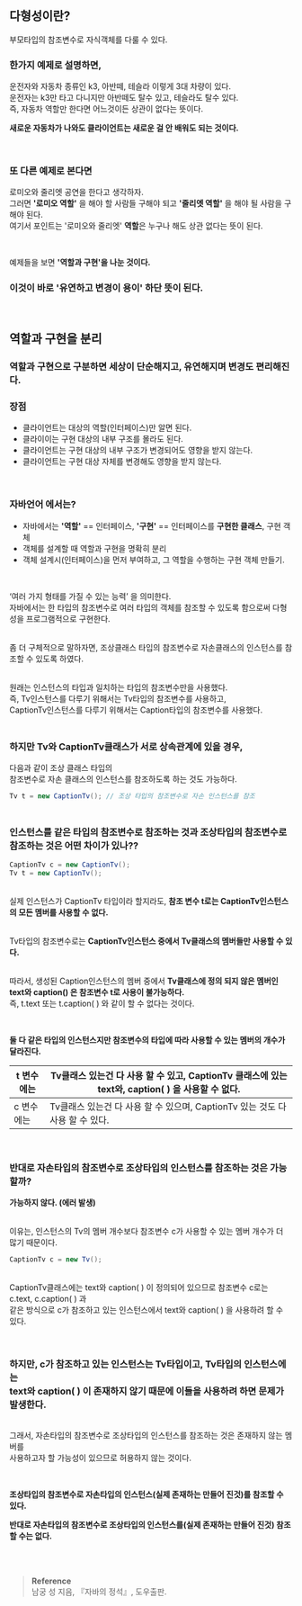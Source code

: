 ## 다형성이란?

부모타입의 참조변수로 자식객체를 다룰 수 있다.

### 한가지 예제로 설명하면,
운전자와 자동차 종류인 k3, 아반떼, 테슬라 이렇게 3대 차량이 있다.<br/> 운전자는 k3만 타고 다니지만 아반떼도 탈수 있고, 테슬라도 탈수 있다. <br/>즉, 자동차 역할만 한다면 어느것이든 상관이 없다는 뜻이다.

**새로운 자동차가 나와도 클라이언트는 새로운 걸 안 배워도 되는 것이다.**

<br/>

### 또 다른 예제로 본다면
로미오와 줄리엣 공연을 한다고 생각하자.<br/> 그러면 **'로미오 역할'** 을 해야 할 사람들 구해야 되고 **'줄리엣 역할'** 을 해야 될 사람을 구해야 된다. <br/>여기서 포인트는 '로미오와 줄리엣' **역할**은 누구나 해도 상관 없다는 뜻이 된다.

<br/>

예제들을 보면 **'역할과 구현'을 나눈 것이다.**
### 이것이 바로 '유연하고 변경이 용이' 하단 뜻이 된다.

<br/> 

## 역할과 구현을 분리

### 역할과 구현으로 구분하면 세상이 단순해지고, 유연해지며 변경도 편리해진다.

### 장점
- 클라이언트는 대상의 역할(인터페이스)만 알면 된다.
- 클라이이는 구현 대상의 내부 구조를 몰라도 된다.
- 클라이언트는 구현 대상의 내부 구조가 변경되어도 영향을 받지 않는다.
- 클라이언트는 구현 대상 자체를 변경해도 영향을 받지 않는다.

<br/>

### 자바언어 에서는?

- 자바에서는 **'역할'** == 인터페이스, **'구현'** == 인터페이스를 **구현한 클래스**, 구현 객체
- 객체를 설계할 때 역할과 구현을 명확히 분리
- 객체 설계시(인터페이스)을 먼저 부여하고, 그 역할을 수행하는 구현 객체 만들기.

<br/>


‘여러 가지 형태를 가질 수 있는 능력’ 을 의미한다. <br/>자바에서는 한 타입의 참조변수로 여러 타입의 객체를 참조할 수 있도록 함으로써 다형성을 프로그램적으로 구현한다.

<br/>좀 더 구체적으로 말하자면, 조상클래스 타입의 참조변수로 자손클래스의 인스턴스를 참조할 수 있도록 하였다.

<br/>원래는 인스턴스의 타입과 일치하는 타입의 참조변수만을 사용했다. <br/>즉,  Tv인스턴스를 다루기 위해서는 Tv타입의 참조변수를 사용하고, <br/>CaptionTv인스턴스를 다루기 위해서는 Caption타입의 참조변수를 사용했다. 

### <br/>하지만 Tv와  CaptionTv클래스가 서로 상속관계에 있을 경우, 
다음과 같이 조상 클래스 타입의 <br/>참조변수로 자손 클래스의 인스턴스를 참조하도록 하는 것도 가능하다.

```java
Tv t = new CaptionTv(); // 조상 타입의 참조변수로 자손 인스턴스를 참조
```

### <br/>인스턴스를 같은 타입의 참조변수로 참조하는 것과 조상타입의 참조변수로 참조하는 것은 어떤 차이가 있나??

```java
CaptionTv c = new CaptionTv();
Tv t = new CaptionTv();
```

<br/>실제 인스턴스가 CaptionTv 타입이라 할지라도, **참조 변수 t로는 CaptionTv인스턴스의 모든 멤버를 사용할 수 없다.**

<br/>Tv타입의 참조변수로는 **CaptionTv인스턴스 중에서 Tv클래스의 멤버들만 사용할 수 있다.**

<br/>따라서, 생성된 Caption인스턴스의 멤버 중에서 **Tv클래스에 정의 되지 않은 멤버인 text와 caption() 은 참조변수 t로 사용이 불가능하다.** <br/>즉, t.text 또는 t.caption( ) 와 같이 할 수 없다는 것이다. 

<br/>

**둘 다 같은 타입의 인스턴스지만 참조변수의 타입에 따라 사용할 수 있는 멤버의 개수가 달라진다.**

| t 변수에는  | Tv클래스 있는건 다 사용 할 수 있고, CaptionTv 클래스에 있는 text와, caption( ) 을 사용할 수 없다. |
| --- | --- |
| c 변수에는  | Tv클래스 있는건 다 사용 할 수 있으며, CaptionTv 있는 것도 다 사용 할 수 있다. |

<br/>

### 반대로 자손타입의 참조변수로 조상타입의 인스턴스를 참조하는 것은 가능할까?

**가능하지 않다. (에러 발생)**

<br/>이유는, 인스턴스의 Tv의 멤버 개수보다 참조변수 c가 사용할 수 있는 멤버 개수가 더 많기 때문이다.

```java
CaptionTv c = new Tv();
```

<br/>CaptionTv클래스에는 text와 caption( ) 이 정의되어 있으므로 참조변수 c로는 c.text, c.caption( ) 과 <br/>같은 방식으로 c가 참조하고 있는 인스턴스에서  text와 caption( ) 을 사용하려 할 수 있다.

<br/>

### 하지만, c가 참조하고 있는 인스턴스는 Tv타입이고, Tv타입의 인스턴스에는 <br/>text와 caption( ) 이 존재하지 않기 때문에 이들을 사용하려 하면 문제가 발생한다.

<br/>그래서, 자손타입의 참조변수로 조상타입의 인스턴스를 참조하는 것은 존재하지 않는 멤버를 <br/>사용하고자 할 가능성이 있으므로 허용하지 않는 것이다. 

<br/>

**조상타입의 참조변수로 자손타입의 인스턴스(실제 존재하는 만들어 진것)를 참조할 수 있다.**

**반대로 자손타입의 참조변수로 조상타입의 인스턴스를(실제 존재하는 만들어 진것) 참조할 수는 없다.**


<br/><br/>

>**Reference**
><br/>남궁 성 지음, 『자바의 정석』, 도우출판.
